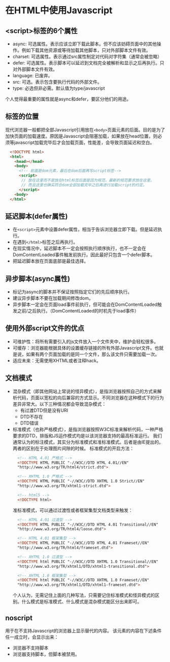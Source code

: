 # 在HTML中使用Javascript

## &lt;script&gt;标签的6个属性
- async: 可选属性。表示应该立即下载此脚本。但不应该妨碍页面中的其他操作。例如下载其他资源或等待加载其他脚本，只对外部脚本文件有效。
- charset: 可选属性。表示通过src属性制定对代码对字符集（通常会被忽略）
- defer: 可选属性。表示脚本可以延迟到文档完全被解析和显示之后再执行。只对外部脚本文件有效。
- language: 已废弃。
- src: 可选。表示包含要执行代码的外部文件。
- type: 必选但非必需。默认值为type/javascript

个人觉得最重要的属性就是async和defer，要区分他们的用途。

## 标签的位置
现代浏览器一般都把全部Javascript引用放在`<body>`页面元素的后面。目的是为了加快页面的加载速度。原因是Javascript会阻塞加载，如果放在head位置，则必须等javascript加载完毕后才会加载页面，性能差，会导致页面延迟和空白。
```html
  <!DOCTYPE html>
  <html>
    <head></head>
    <body>
      <!-- 前面是dom元素，最后在dom后面再写script标签-->
      <script>
       // 放在这里而不是放在html标签后面是因为规范，最新的规范要求放在这里。
       // 而且这里也确实符合dom全部加载完毕之后再进行加载script的约定。
      </script>
    <body>
  </html>
```

## 延迟脚本(defer属性)
- 在`<script>`元素中设置defer属性，相当于告诉浏览器立即下载。但是延迟执行。
- 在遇到`</html>`标签之后再执行。
- 在现实情况中，延迟脚本不一定会按照执行顺序执行，也不一定会在DomContentLoaded事件触发前执行。因此最好只包含一个defer脚本。
- 把延迟脚本放在页面底部是最佳选择。

## 异步脚本(async属性)
- 标记为async的脚本并不保证按照指定它们的先后顺序执行。
- 建议异步脚本不要在加载期间修改dom。 
- 异步脚本一定会在页面load事件前执行，但可能会在DomContentLoaded触发之前/之后执行。（DomContentLoaded的时机先于load事件）

## 使用外部script文件的优点
- 可维护性：将所有需要引入的js文件放入一个文件夹中，维护会轻松很多。
- 可缓存：浏览器能根据具体的设置缓存链接的所有外部Javascript文件。也就是说，如果有两个页面加载的是同一个文件，那么该文件只需要加载一次。
- 适应未来：无需使用XHTML或者注释hack。

## 文档模式
- 混杂模式（即其他网站上常说的怪异模式），是指浏览器按照自己的方式来解析代码，页面以宽松的向后兼容的方式显示。不同浏览器在这种模式下的行为差异非常大。以下三种情况都会导致混杂模式：
   - 有过渡DTD但是没有URI
   - DTD不存在
   - DTD错误
- 标准模式（也称严格模式），是指浏览器按照W3C标准来解析代码，一种严格要求的DTD，排版和JS运作模式均是以该浏览器支持的最高标准运行。
  我们通常认为的标注模式，其实分为标准模式和准标准模式。后者是由IE提出的。两者的区别在于处理图片间隙的时候。
  标准模式的开启方法：
  ```html
    <!-- HTML 4.01 严格式 -->
    <!DOCTYPE HTML PUBLIC "-//W3C//DTD HTML 4.01//EN"
    "http://www.w3.org/TR/html4/strict.dtd">

    <!-- XHTML 1.0 严格式 -->
    <!DOCTYPE HTML PUBLIC "-//W3C//DTD XHTML 1.0 Strict//EN"
    "http://www.w3.org/TR/xhtml1-strict.dtd">

    <!-- html5 -->
    <!DOCTYPE html>
  ```
  准标准模式，可以通过过渡性或者框架集型文档类型来触发：
  ```html
    <!-- HTML 4.01 过渡型 -->
    <!DOCTYPE HTML PUBLIC "-//W3C//DTD HTML 4.01 Transitional//EN"
    "http://www.w3.org/TR/html4/loose.dtd">

    <!-- HTML 4.01 框架集型 -->
    <!DOCTYPE HTML PUBLIC "-//W3C//DTD HTML 4.01 Frameset//EN"
    "http://www.w3.org/TR/html4/frameset.dtd">

    <!-- XHTML 1.0 过渡型 -->
    <!DOCTYPE html PUBLIC "-//W3C//DTD XHTML 1.0 Transitional//EN"
    "http://www.w3.org/TR/xhtml1/DTD/xhtml1-transitional.dtd">

    <!-- XHTML 1.0 框架集型 -->
    <!DOCTYPE html PUBLIC "-//W3C//DTD XHTML 1.0 Frameset//EN"
    "http://www.w3.org/TR/xhtml1/DTD/xhtml1-frameset.dtd">
  ```
  个人认为，无需记住上面的几种写法，只需要记住标准模式和怪异模式的区别。什么模式是标准模式、什么模式是混杂模式能区分出来即可。
## noscript
用于在不支持Javascript的浏览器上显示替代的内容。
该元素的内容在下述条件任一成立时，会显示出来：
  - 浏览器不支持脚本
  - 浏览器支持脚本，但脚本被禁用。